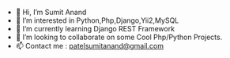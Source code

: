 - 👋 Hi, I’m Sumit Anand
- 👀 I’m interested in Python,Php,Django,Yii2,MySQL
- 🌱 I’m currently learning Django REST Framework
- 💞️ I’m looking to collaborate on some Cool Php/Python Projects.
- 📫 Contact me : patelsumitanand@gmail.com

